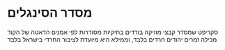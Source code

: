 # מסדר הסינגלים
סקריפט שמסדר קבצי מוזיקה בודדים בתיקיות מסודרות לפי אמנים
הדאטה של הקוד מכילה זמרים יהודים חרדים בלבד, וממילא היא מיועדת לציבור החרדי בישראל בלבד
